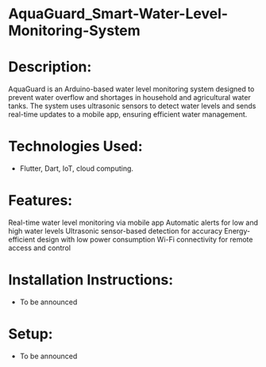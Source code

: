 # AquaGuard_Smart-Water-Level-Monitoring-System
# Description:
AquaGuard is an Arduino-based water level monitoring system designed to prevent water overflow and shortages in household and agricultural water tanks. The system uses ultrasonic sensors to detect water levels and sends real-time updates to a mobile app, ensuring efficient water management.
# Technologies Used:
- Flutter, Dart, IoT, cloud computing.
# Features:
Real-time water level monitoring via mobile app
Automatic alerts for low and high water levels
Ultrasonic sensor-based detection for accuracy
Energy-efficient design with low power consumption
Wi-Fi connectivity for remote access and control
# Installation Instructions:
- To be announced
# Setup:
- To be announced
